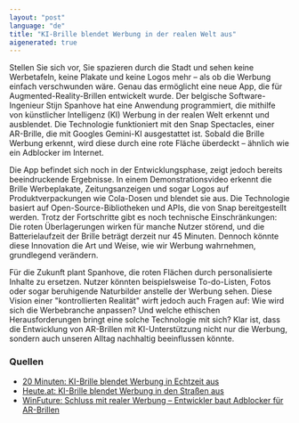 ```yaml
---
layout: "post"
language: "de"
title: "KI-Brille blendet Werbung in der realen Welt aus"
aigenerated: true
---
```


Stellen Sie sich vor, Sie spazieren durch die Stadt und sehen keine Werbetafeln, keine Plakate und keine Logos mehr – als ob die Werbung einfach verschwunden wäre. Genau das ermöglicht eine neue App, die für Augmented-Reality-Brillen entwickelt wurde. Der belgische Software-Ingenieur Stijn Spanhove hat eine Anwendung programmiert, die mithilfe von künstlicher Intelligenz (KI) Werbung in der realen Welt erkennt und ausblendet. Die Technologie funktioniert mit den Snap Spectacles, einer AR-Brille, die mit Googles Gemini-KI ausgestattet ist. Sobald die Brille Werbung erkennt, wird diese durch eine rote Fläche überdeckt – ähnlich wie ein Adblocker im Internet.

<!--more-->

Die App befindet sich noch in der Entwicklungsphase, zeigt jedoch bereits beeindruckende Ergebnisse. In einem Demonstrationsvideo erkennt die Brille Werbeplakate, Zeitungsanzeigen und sogar Logos auf Produktverpackungen wie Cola-Dosen und blendet sie aus. Die Technologie basiert auf Open-Source-Bibliotheken und APIs, die von Snap bereitgestellt werden. Trotz der Fortschritte gibt es noch technische Einschränkungen: Die roten Überlagerungen wirken für manche Nutzer störend, und die Batterielaufzeit der Brille beträgt derzeit nur 45 Minuten. Dennoch könnte diese Innovation die Art und Weise, wie wir Werbung wahrnehmen, grundlegend verändern.

Für die Zukunft plant Spanhove, die roten Flächen durch personalisierte Inhalte zu ersetzen. Nutzer könnten beispielsweise To-do-Listen, Fotos oder sogar beruhigende Naturbilder anstelle der Werbung sehen. Diese Vision einer "kontrollierten Realität" wirft jedoch auch Fragen auf: Wie wird sich die Werbebranche anpassen? Und welche ethischen Herausforderungen bringt eine solche Technologie mit sich? Klar ist, dass die Entwicklung von AR-Brillen mit KI-Unterstützung nicht nur die Werbung, sondern auch unseren Alltag nachhaltig beeinflussen könnte.

### Quellen
- [20 Minuten: KI-Brille blendet Werbung in Echtzeit aus](https://www.20min.ch/story/augmented-reality-ki-brille-blendet-werbung-einfach-aus-103373124)  
- [Heute.at: KI-Brille blendet Werbung in den Straßen aus](https://www.heute.at/s/ki-brille-blendet-werbung-in-den-strassen-aus-120117084)  
- [WinFuture: Schluss mit realer Werbung – Entwickler baut Adblocker für AR-Brillen](https://winfuture.de/news,151869.html)
